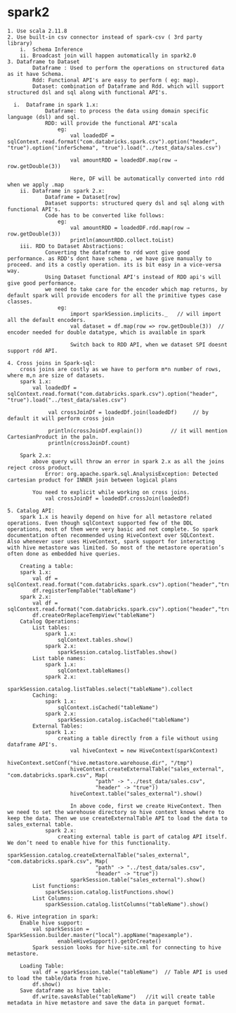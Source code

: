 # spark2

	1. Use scala 2.11.8
	2. Use built-in csv connector instead of spark-csv ( 3rd party library)
		i.  Schema Inference
		ii. Broadcast join will happen automatically in spark2.0
	3. Dataframe to Dataset
			Dataframe : Used to perform the operations on structured data as it have Schema.
			Rdd: Functional API's are easy to perform ( eg: map).
			Dataset: combination of Dataframe and Rdd. which will support structured dsl and sql along with functional API's.
			
      i.  Dataframe in spark 1.x:
				Dataframe: to process the data using domain specific language (dsl) and sql.
				RDD: will provide the functional API'scala
					eg:
						val loadedDF = sqlContext.read.format("com.databricks.spark.csv").option("header", "true").option("inferSchema", "true").load("../test_data/sales.csv")
						
						val amountRDD = loadedDF.map(row ⇒ row.getDouble(3))
						
						Here, DF will be automatically converted into rdd when we apply .map
		ii. Dataframe in spark 2.x:
				Dataframe = Dataset[row]
				Dataset supports: structured query dsl and sql along with functional API's.
				Code has to be converted like follows:
					eg: 
						val amountRDD = loadedDF.rdd.map(row ⇒ row.getDouble(3))
						println(amountRDD.collect.toList)
		iii. RDD to Dataset Abstractions:
				Converting the dataframe to rdd wont give good performance. as RDD's dont have schema , we have give manually to proceed. and its a costly operation. its is bit easy in a vice-versa way.	
				Using Dataset functional API's instead of RDD api's will give good performance.
				we need to take care for the encoder which map returns, by default spark will provide encoders for all the primitive types case classes.
					eg: 
						import sparkSession.implicits._   // will import all the default encoders.
						val dataset = df.map(row => row.getDouble(3))  // encoder needed for double datatype, which is available in spark
						
						Switch back to RDD API, when we dataset SPI doesnt support rdd API.
	
	4. Cross joins in Spark-sql:
		cross joins are costly as we have to perform m*n number of rows, where m,n are size of datasets.
		spark 1.x:
			val loadedDf = sqlContext.read.format("com.databricks.spark.csv").option("header", "true").load("../test_data/sales.csv")
				
				 val crossJoinDf = loadedDf.join(loadedDf)     // by default it will perform cross join 
				
				 println(crossJoinDf.explain()) 		// it will mention CartesianProduct in the paln.
				 println(crossJoinDf.count)
				 
		Spark 2.x:
			above query will throw an error in spark 2.x as all the joins reject cross product.
				Error: org.apache.spark.sql.AnalysisException: Detected cartesian product for INNER join between logical plans
				
			You need to explicit while working on cross joins.
				val crossJoinDf = loadedDf.crossJoin(loadedDf)
				
	5. Catalog API:
		spark 1.x is heavily depend on hive for all metastore related operations. Even though sqlContext supported few of the DDL operations, most of them were very basic and not complete. So spark documentation often recommended using HiveContext over SQLContext. Also whenever user uses HiveContext, spark support for interacting with hive metastore was limited. So most of the metastore operation’s often done as embedded hive queries.
		
		Creating a table:
		spark 1.x:
			val df = sqlContext.read.format("com.databricks.spark.csv").option("header","true").load("/path")
			df.registerTempTable("tableName")
		spark 2.x:
			val df = sqlContext.read.format("com.databricks.spark.csv").option("header","true").load("/path")
			df.createOrReplaceTempView("tableName")
		Catalog Operations:
			List tables:
				spark 1.x:
					sqlContext.tables.show()
				spark 2.x:
					sparkSession.catalog.listTables.show()
			List table names:
				spark 1.x:
					sqlContext.tableNames()
				spark 2.x:
					sparkSession.catalog.listTables.select("tableName").collect
			Caching:
				spark 1.x:
					sqlContext.isCached("tableName")
				spark 2.x:
					sparkSession.catalog.isCached("tableName")
			External Tables:
				spark 1.x:
					creating a table directly from a file without using dataframe API's.
						val hiveContext = new HiveContext(sparkContext)
						hiveContext.setConf("hive.metastore.warehouse.dir", "/tmp")
						hiveContext.createExternalTable("sales_external", "com.databricks.spark.csv", Map(
								"path" -> "../test_data/sales.csv",
								"header" -> "true"))
						hiveContext.table("sales_external").show()
						
						In above code, first we create HiveContext. Then we need to set the warehouse directory so hive context knows where to keep the data. Then we use createExternalTable API to load the data to sales_external table.
				spark 2.x: 
					creating external table is part of catalog API itself. We don’t need to enable hive for this functionality.
						sparkSession.catalog.createExternalTable("sales_external", "com.databricks.spark.csv", Map(
								"path" -> "../test_data/sales.csv",
								"header" -> "true"))
						sparkSession.table("sales_external").show()
			List functions:
				sparkSession.catalog.listFunctions.show()
			List Columns:
				sparkSession.catalog.listColumns("tableName").show()
	
	6. Hive integration in spark:
		Enable hive support:
			val sparkSession = SparkSession.builder.master("local").appName("mapexample").
					enableHiveSupport().getOrCreate()
			Spark session looks for hive-site.xml for connecting to hive metastore.
			
		Loading Table:
			val df = sparkSession.table("tableName")  // Table API is used to load the table/data from hive.
			df.show()
		Save dataframe as hive table:
			df.write.saveAsTable("tableName")   //it will create table metadata in hive metastore and save the data in parquet format.
			
	
